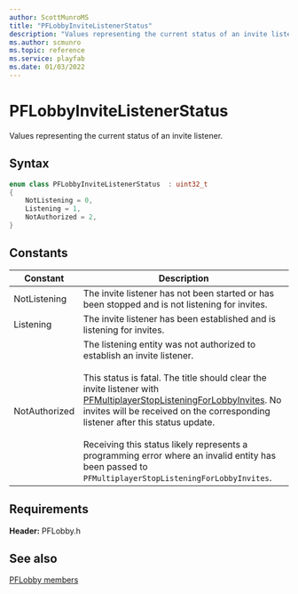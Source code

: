 ```yaml
---
author: ScottMunroMS
title: "PFLobbyInviteListenerStatus"
description: "Values representing the current status of an invite listener."
ms.author: scmunro
ms.topic: reference
ms.service: playfab
ms.date: 01/03/2022
---
```


# PFLobbyInviteListenerStatus  

Values representing the current status of an invite listener.    

## Syntax  
  
```cpp
enum class PFLobbyInviteListenerStatus  : uint32_t  
{  
    NotListening = 0,  
    Listening = 1,  
    NotAuthorized = 2,  
}  
```  
  
## Constants  
  
| Constant | Description |
| --- | --- |
| NotListening | The invite listener has not been started or has been stopped and is not listening for invites. |  
| Listening | The invite listener has been established and is listening for invites. |  
| NotAuthorized | The listening entity was not authorized to establish an invite listener.<br/><br/> This status is fatal. The title should clear the invite listener with [PFMultiplayerStopListeningForLobbyInvites](../functions/pfmultiplayerstoplisteningforlobbyinvites.md). No invites will be received on the corresponding listener after this status update. <br /><br /> Receiving this status likely represents a programming error where an invalid entity has been passed to ```PFMultiplayerStopListeningForLobbyInvites```. |  
  
  
## Requirements  
  
**Header:** PFLobby.h
  
## See also  
[PFLobby members](../pflobby_members.md)  

  
  
